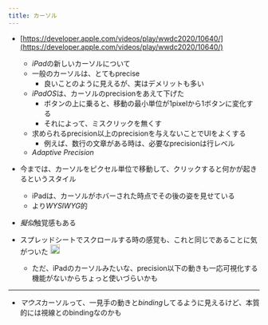 ```yaml
---
title: カーソル
---
```


* [https://developer.apple.com/videos/play/wwdc2020/10640/](https://developer.apple.com/videos/play/wwdc2020/10640/)
  
  * *iPad*の新しいカーソルについて
  * 一般のカーソルは、とてもprecise
    * 良いことのように見えるが、実はデメリットも多い
  * *iPadOS*は、カーソルのprecisionをあえて下げた
    * ボタンの上に乗ると、移動の最小単位が1pixelから1ボタンに変化する
    * それによって、ミスクリックを無くす
  * 求められるprecision以上のprecisionを与えないことでUIをよくする
    * 例えば、数行の文章がある時は、必要なprecisionは行レベル
  * *Adaptive Precision*
* 今までは、カーソルをピクセル単位で移動して、クリックすると何かが起きるというスタイル
  
  * iPadは、カーソルがホバーされた時点でその後の姿を見せている
  * より*WYSIWYG*的
* *擬似*触覚感もある

* スプレッドシートでスクロールする時の感覚も、これと同じであることに気がついた <img src='https://scrapbox.io/api/pages/blu3mo-public/blu3mo/icon' alt='blu3mo.icon' height="19.5"/>
  
  * ただ、iPadのカーソルみたいな、precision以下の動きも一応可視化する機能がないからちょっと使いづらいかも

---

* *マウス*カーソルって、一見手の動きと*binding*してるように見えるけど、本質的には視線とのbindingなのかも
